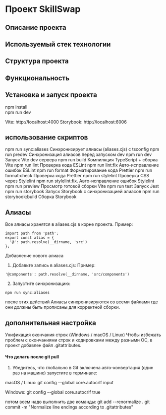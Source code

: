 # Проект SkillSwap



## Описание проекта

## Используемый стек технологии
## Структура проекта
## Функциональность
## Установка и запуск проекта
npm install  
npm run dev

Vite: http://localhost:4000
Storybook: http://localhost:6006


## использование скриптов
npm run sync:aliases     Синхронизирует алиасы (aliases.cjs) с tsconfig
npm run predev           Синхронизация алиасов перед запуском dev
npm run dev              Запуск Vite dev сервера
npm run build            Компиляция TypeScript + сборка Vite
npm run lint             Проверка кода ESLint
npm run lint:fix         Авто-исправление ошибок ESLint
npm run format           Форматирование кода Prettier
npm run format:check     Проверка кода Prettier
npm run stylelint        Проверка CSS через Stylelint
npm run stylelint:fix.   Авто-исправление ошибок Stylelint
npm run preview          Просмотр готовой сборки Vite
npm run test             Запуск Jest
npm run storybook        Запуск Storybook с синхронизацией алиасов
npm run storybook:build  Сборка Storybook

## Алиасы

Все алиасы хранятся в aliases.cjs в корне проекта.
Пример:
```
import path from 'path';
export const alias = {
  '@': path.resolve(__dirname, 'src')
};
```

Добавление нового алиаса

1. Добавьте запись в aliases.cjs:
Пример:
```
'@components': path.resolve(__dirname, 'src/components')
```
2. Запустите синхронизацию:
```
npm run sync:aliases
```
после этих действий Алиасы синхронизируются со всеми файлами где они должны быть прописаны для корректной сборки.

## дополнительная настройка 
Унификация окончания строк (Windows / macOS / Linux)
Чтобы избежать проблем с окончаниями строк и кодировками между разными ОС, в проект добавлен файл .gitattributes.

#### Что делать после git pull
1. Убедитесь, что глобально в Git включена авто-конвертация (один раз на машине) запустите в терминале:

macOS / Linux:
  git config --global core.autocrlf input

Windows:
  git config --global core.autocrlf true 

потом всем надо выполнить две команды:
  git add --renormalize .
  git commit -m "Normalize line endings according to .gitattributes"